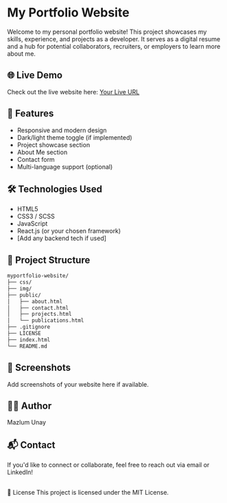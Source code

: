 # My Portfolio Website

Welcome to my personal portfolio website! This project showcases my skills, experience, and projects as a developer. It serves as a digital resume and a hub for potential collaborators, recruiters, or employers to learn more about me.

## 🌐 Live Demo

Check out the live website here: [Your Live URL](https://your-live-website-link.com)

## 🚀 Features

- Responsive and modern design
- Dark/light theme toggle (if implemented)
- Project showcase section
- About Me section
- Contact form
- Multi-language support (optional)

## 🛠️ Technologies Used

- HTML5
- CSS3 / SCSS
- JavaScript
- React.js (or your chosen framework)
- [Add any backend tech if used]

## 📁 Project Structure

```bash
myportfolio-website/
├── css/
├── img/
├── public/
│   ├── about.html   
│   ├── contact.html
│   ├── projects.html
│   └── publications.html
├── .gitignore
├── LICENSE
├── index.html
└── README.md
```

## 📸 Screenshots
Add screenshots of your website here if available.

## 🧑‍💻 Author
Mazlum Unay

## 📬 Contact
If you'd like to connect or collaborate, feel free to reach out via email or LinkedIn!
## 
📝 License
This project is licensed under the MIT License.